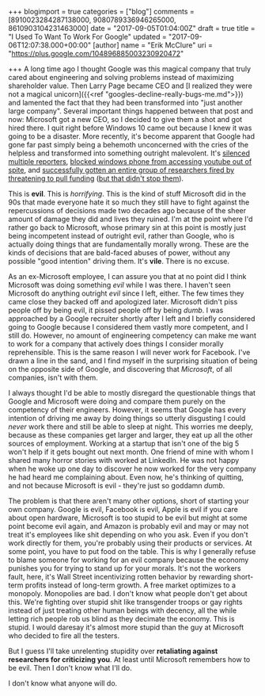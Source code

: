 +++
blogimport = true
categories = ["blog"]
comments = [8910023284287138000, 9080789336946265000, 8610903104231463000]
date = "2017-09-05T01:04:00Z"
draft = true
title = "I Used To Want To Work For Google"
updated = "2017-09-06T12:07:38.000+00:00"
[author]
name = "Erik McClure"
uri = "https://plus.google.com/104896885003230920472"

+++
A long time ago I thought Google was this magical company that truly cared about engineering and solving problems instead of maximizing shareholder value. Then Larry Page became CEO and [I realized they were not a magical unicorn]({{<ref "googles-decline-really-bugs-me.md">}}) and lamented the fact that they had been transformed into "just another large company". Several important things happened between that post and now: Microsoft got a new CEO, so I decided to give them a shot and got hired there. I quit right before Windows 10 came out because I knew it was going to be a disaster. More recently, it's become apparent that Google had gone far past simply being a behemoth unconcerned with the cries of the helpless and transformed into something outright malevolent. It's [silenced multiple reporters](http://gizmodo.com/yes-google-uses-its-power-to-quash-ideas-it-doesn-t-li-1798646437), [blocked windows phone from accessing youtube out of spite](https://thenextweb.com/insider/2013/01/05/calling-shenanigans-on-googles-windows-phone-8-maps-narrative/), and [successfully gotten an entire group of researchers fired by threatening to pull funding](https://www.nytimes.com/2017/08/30/us/politics/eric-schmidt-google-new-america.html?_r=0) ([but that didn't stop them](https://citizensagainstmonopoly.org/)).

This is **evil**. This is *horrifying*. This is the kind of stuff Microsoft did in the 90s that made everyone hate it so much they still have to fight against the repercussions of decisions made two decades ago because of the sheer amount of damage they did and lives they ruined. I'm at the point where I'd rather go back to Microsoft, whose primary sin at this point is mostly just being incompetent instead of outright evil, rather than Google, who is actually doing things that are fundamentally morally wrong. These are the kinds of decisions that are bald-faced abuses of power, without any possible "good intention" driving them. It's **vile**. There is no excuse.

As an ex-Microsoft employee, I can assure you that at no point did I think Microsoft was doing something *evil* while I was there. I haven't seen Microsoft do anything outright *evil* since I left, either. The few times they came close they backed off and apologized later. Microsoft didn't piss people off by being evil, it pissed people off by being *dumb*. I was approached by a Google recruiter shortly after I left and I briefly considered going to Google because I considered them vastly more competent, and I still do. However, no amount of engineering competency can make me want to work for a company that actively does things I consider morally reprehensible. This is the same reason I will never work for Facebook. I've drawn a line in the sand, and I find myself in the surprising situation of being on the opposite side of Google, and discovering that *Microsoft*, of all companies, isn't with them.

I always thought I'd be able to mostly disregard the questionable things that Google and Microsoft were doing and compare them purely on the competency of their engineers. However, it seems that Google has every intention of driving me away by doing things so utterly disgusting I could *never* work there and still be able to sleep at night. This worries me deeply, because as these companies get larger and larger, they eat up all the other sources of employment. Working at a startup that isn't one of the big 5 won't help if it gets bought out next month. One friend of mine with whom I shared many horror stories with worked at LinkedIn. He was not happy when he woke up one day to discover he now worked for the very company he had heard me complaining about. Even now, he's thinking of quitting, and not because Microsoft is evil - they're just so goddamn *dumb*.

The problem is that there aren't many other options, short of starting your own company. Google is evil, Facebook is evil, Apple is evil if you care about open hardware, Microsoft is too stupid to be evil but might at some point become evil again, and Amazon is probably evil and may or may not treat it's employees like shit depending on who you ask. Even if you don't work directly for them, you're probably using their products or services. At some point, you have to put food on the table. This is why I generally refuse to blame someone for working for an evil company because the economy punishes you for trying to stand up for your morals. It's not the workers fault, here, it's Wall Street incentivizing rotten behavior by rewarding short-term profits instead of long-term growth. A free market optimizes to a monopoly. Monopolies are bad. I don't know what people don't get about this. We're fighting over stupid shit like transgender troops or gay rights instead of just treating other human beings with decency, all the while letting rich people rob us blind as they decimate the economy. This is stupid. I would daresay it's almost more stupid than the guy at Microsoft who decided to fire all the testers.

But I guess I'll take unrelenting stupidity over **retaliating against researchers for criticizing you**. At least until Microsoft remembers how to be evil. Then I don't know what I'll do.

I don't know what anyone will do.
